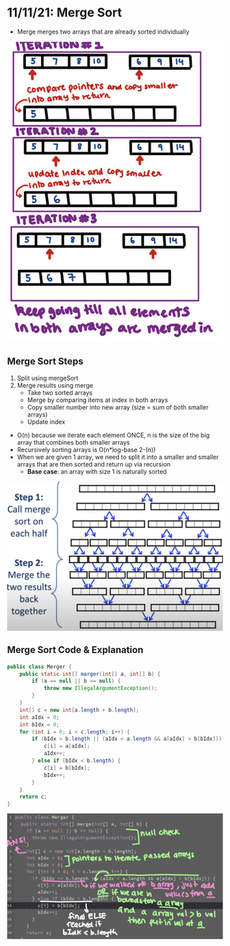 # 11/11/21: Merge Sort

- Merge merges two arrays that are already sorted individually

![Visual](/Images/MergeSort.png)

## Merge Sort Steps
1. Split using mergeSort
2. Merge results using merge
    - Take two sorted arrays
    - Merge by comparing items at index in both arrays
    - Copy smaller number into new array (size = sum of both smaller arrays)
    - Update index

- O(n) because we iterate each element ONCE, n is the size of the big array that combines both smaller arrays
- Recursively sorting arrays is O(n*log-base 2-(n))
- When we are given 1 array, we need to split it into a smaller and smaller arrays that are then sorted and return up via recursion
  - **Base case**: an array with size 1 is naturally sorted

![Visual](/Images/MergeSort2.png)

## Merge Sort Code & Explanation
```java
public class Merger {
    public static int[] marger(int[] a, int[] b) {
        if (a == null || b == null) {
            throw new IllegalArgumentException();
        }
    }
    int[] c = new int[a.length + b.length];
    int aIdx = 0;
    int bIdx = 0;
    for (int i = 0; i < c.length; i++) {
        if (bIdx > b.length || (aIdx < a.length && a[aIdx] > b[bIdx])) {
            c[i] = a[aIdx];
            aIdx++;
        } else if (bIdx < b.length) {
            c[i] = b[bIdx];
            bIdx++;
        }
    }
    return c;
}
```

![Merge Sort Explained](/Images/MergeSort3.png)